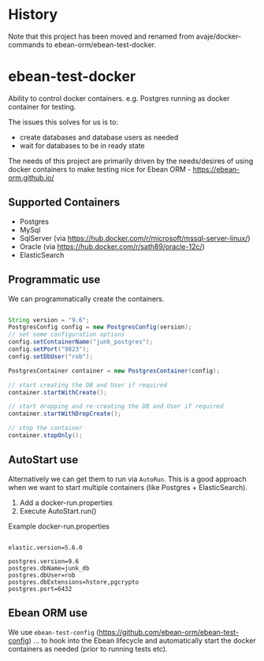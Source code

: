 # History

Note that this project has been moved and renamed from avaje/docker-commands to ebean-orm/ebean-test-docker.


# ebean-test-docker
Ability to control docker containers. e.g. Postgres running as docker container for testing.

The issues this solves for us is to:
- create databases and database users as needed
- wait for databases to be in ready state 


The needs of this project are primarily driven by the needs/desires of using docker
containers to make testing nice for Ebean ORM - https://ebean-orm.github.io/


## Supported Containers

- Postgres 
- MySql 
- SqlServer (via https://hub.docker.com/r/microsoft/mssql-server-linux/)
- Oracle (via https://hub.docker.com/r/sath89/oracle-12c/)
- ElasticSearch 




## Programmatic use
We can programmatically create the containers.
```java

String version = "9.6";
PostgresConfig config = new PostgresConfig(version);
// set some configuration options
config.setContainerName("junk_postgres");
config.setPort("9823");
config.setDbUser("rob");

PostgresContainer container = new PostgresContainer(config);

// start creating the DB and User if required
container.startWithCreate();

// start dropping and re-creating the DB and User if required
container.startWithDropCreate();

// stop the container
container.stopOnly();
```


## AutoStart use
Alternatively we can get them to run via `AutoRun`. This is a good approach
when we want to start multiple containers (like Postgres + ElasticSearch).

1. Add a docker-run.properties 
2. Execute AutoStart.run()

Example docker-run.properties

```properties

elastic.version=5.6.0

postgres.version=9.6
postgres.dbName=junk_db
postgres.dbUser=rob
postgres.dbExtensions=hstore,pgcrypto
postgres.port=6432

```

## Ebean ORM use

We use `ebean-test-config` (https://github.com/ebean-orm/ebean-test-config) ... to hook into the
Ebean lifecycle and automatically start the docker containers as needed (prior to running tests etc).

